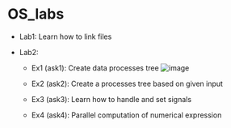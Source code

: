 # OS_labs

* Lab1: Learn how to link files 

* Lab2:
  * Ex1 (ask1): Create data processes tree
  ![image](https://user-images.githubusercontent.com/59019434/169231335-aebfbcda-84af-43ec-9be4-12e1a999366b.png)

  * Ex2 (ask2): Create a processes tree based on given input 
  * Ex3 (ask3): Learn how to handle and set signals
  * Ex4 (ask4): Parallel computation of numerical expression 
